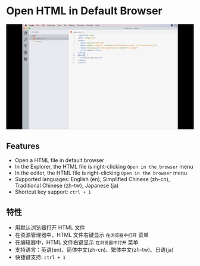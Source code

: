 # Open HTML in Default Browser

![preview](./preview.gif)

## Features
- Open a HTML file in default browser
- In the Explorer, the HTML file is right-clicking `Open in the browser` menu
- In the editor, the HTML file is right-clicking `Open in the browser` menu
- Supported languages: English (en), Simplified Chinese (zh-cn), Traditional Chinese (zh-tw), Japanese (ja)
- Shortcut key support: `ctrl + 1`

## 特性
- 用默认浏览器打开 HTML 文件
- 在资源管理器中，HTML 文件右键显示 `在浏览器中打开` 菜单
- 在编辑器中，HTML 文件右键显示 `在浏览器中打开` 菜单
- 支持语言：英语(en)、简体中文(zh-cn)、繁体中文(zh-tw)、日语(ja)
- 快捷键支持: `ctrl + 1`